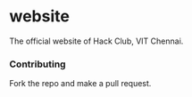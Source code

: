 # website
The official website of Hack Club, VIT Chennai.

### Contributing
Fork the repo and make a pull request.